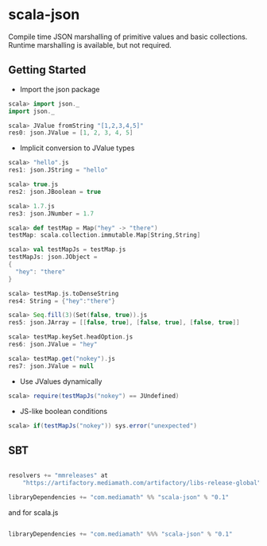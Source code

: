 scala-json
==========
Compile time JSON marshalling of primitive values and basic collections. Runtime
marshalling is available, but not required.

Getting Started
---------------

* Import the json package
```scala
scala> import json._
import json._

scala> JValue fromString "[1,2,3,4,5]"
res0: json.JValue = [1, 2, 3, 4, 5]
```
* Implicit conversion to JValue types
```scala
scala> "hello".js
res1: json.JString = "hello"

scala> true.js
res2: json.JBoolean = true

scala> 1.7.js
res3: json.JNumber = 1.7

scala> def testMap = Map("hey" -> "there")
testMap: scala.collection.immutable.Map[String,String]

scala> val testMapJs = testMap.js
testMapJs: json.JObject =
{
  "hey": "there"
}

scala> testMap.js.toDenseString
res4: String = {"hey":"there"}

scala> Seq.fill(3)(Set(false, true)).js
res5: json.JArray = [[false, true], [false, true], [false, true]]

scala> testMap.keySet.headOption.js
res6: json.JValue = "hey"

scala> testMap.get("nokey").js
res7: json.JValue = null
```
* Use JValues dynamically
```scala
scala> require(testMapJs("nokey") == JUndefined)
```
* JS-like boolean conditions
```scala
scala> if(testMapJs("nokey")) sys.error("unexpected")
```

SBT
---

```scala

resolvers += "mmreleases" at
    "https://artifactory.mediamath.com/artifactory/libs-release-global"

libraryDependencies += "com.mediamath" %% "scala-json" % "0.1"

```

and for scala.js

```scala

libraryDependencies += "com.mediamath" %%% "scala-json" % "0.1"

```
